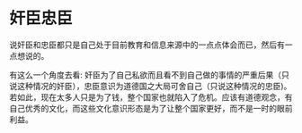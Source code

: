 # 奸臣忠臣
  说奸臣和忠臣都只是自己处于目前教育和信息来源中的一点点体会而已，然后有一点想说的。

  有这么一个角度去看: 奸臣为了自己私欲而且看不到自己做的事情的严重后果（只说这种情况的奸臣），忠臣意识为道德国之大局可舍自己（只说这种情况的忠臣)。若如此，现在太多人只是为了钱，整个国家也就陷入了危机。应该有道德观念，有自己优秀的文化，而这些文化意识形态是为了让整个国家更好，而不是一时的眼前利益。
